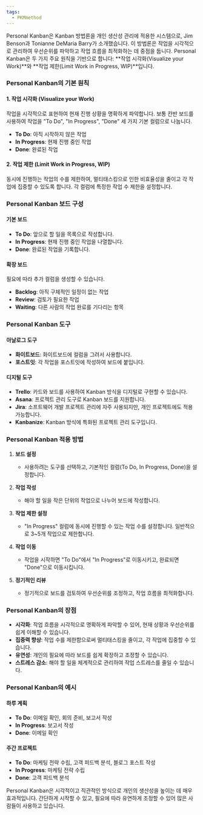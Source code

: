 ```yaml
---
tags:
  - PKMmethod
---
```

Personal Kanban은 Kanban 방법론을 개인 생산성 관리에 적용한 시스템으로, Jim Benson과 Tonianne DeMaria Barry가 소개했습니다. 이 방법론은 작업을 시각적으로 관리하여 우선순위를 파악하고 작업 흐름을 최적화하는 데 중점을 둡니다. Personal Kanban은 두 가지 주요 원칙을 기반으로 합니다: **작업 시각화(Visualize your Work)**와 **작업 제한(Limit Work in Progress, WIP)**입니다.

### Personal Kanban의 기본 원칙

#### 1. 작업 시각화 (Visualize your Work)
작업을 시각적으로 표현하여 현재 진행 상황을 명확하게 파악합니다. 보통 칸반 보드를 사용하여 작업을 "To Do", "In Progress", "Done" 세 가지 기본 컬럼으로 나눕니다.

- **To Do**: 아직 시작하지 않은 작업
- **In Progress**: 현재 진행 중인 작업
- **Done**: 완료된 작업

#### 2. 작업 제한 (Limit Work in Progress, WIP)
동시에 진행하는 작업의 수를 제한하여, 멀티태스킹으로 인한 비효율성을 줄이고 각 작업에 집중할 수 있도록 합니다. 각 컬럼에 특정한 작업 수 제한을 설정합니다.

### Personal Kanban 보드 구성

#### 기본 보드
- **To Do**: 앞으로 할 일을 목록으로 작성합니다.
- **In Progress**: 현재 진행 중인 작업을 나열합니다.
- **Done**: 완료된 작업을 기록합니다.

#### 확장 보드
필요에 따라 추가 컬럼을 생성할 수 있습니다.
- **Backlog**: 아직 구체적인 일정이 없는 작업
- **Review**: 검토가 필요한 작업
- **Waiting**: 다른 사람의 작업 완료를 기다리는 항목

### Personal Kanban 도구

#### 아날로그 도구
- **화이트보드**: 화이트보드에 컬럼을 그려서 사용합니다.
- **포스트잇**: 각 작업을 포스트잇에 작성하여 보드에 붙입니다.

#### 디지털 도구
- **Trello**: 카드와 보드를 사용하여 Kanban 방식을 디지털로 구현할 수 있습니다.
- **Asana**: 프로젝트 관리 도구로 Kanban 보드를 지원합니다.
- **Jira**: 소프트웨어 개발 프로젝트 관리에 자주 사용되지만, 개인 프로젝트에도 적용 가능합니다.
- **Kanbanize**: Kanban 방식에 특화된 프로젝트 관리 도구입니다.

### Personal Kanban 적용 방법

1. **보드 설정**
   - 사용하려는 도구를 선택하고, 기본적인 컬럼(To Do, In Progress, Done)을 설정합니다.

2. **작업 작성**
   - 해야 할 일을 작은 단위의 작업으로 나누어 보드에 작성합니다.

3. **작업 제한 설정**
   - "In Progress" 컬럼에 동시에 진행할 수 있는 작업 수를 설정합니다. 일반적으로 3~5개 작업으로 제한합니다.

4. **작업 이동**
   - 작업을 시작하면 "To Do"에서 "In Progress"로 이동시키고, 완료되면 "Done"으로 이동시킵니다.

5. **정기적인 리뷰**
   - 정기적으로 보드를 검토하여 우선순위를 조정하고, 작업 흐름을 최적화합니다.

### Personal Kanban의 장점

- **시각화**: 작업 흐름을 시각적으로 명확하게 파악할 수 있어, 현재 상황과 우선순위를 쉽게 이해할 수 있습니다.
- **집중력 향상**: 작업 수를 제한함으로써 멀티태스킹을 줄이고, 각 작업에 집중할 수 있습니다.
- **유연성**: 개인의 필요에 따라 보드를 쉽게 확장하고 조정할 수 있습니다.
- **스트레스 감소**: 해야 할 일을 체계적으로 관리하여 작업 스트레스를 줄일 수 있습니다.

### Personal Kanban의 예시

#### 하루 계획
- **To Do**: 이메일 확인, 회의 준비, 보고서 작성
- **In Progress**: 보고서 작성
- **Done**: 이메일 확인

#### 주간 프로젝트
- **To Do**: 마케팅 전략 수립, 고객 피드백 분석, 블로그 포스트 작성
- **In Progress**: 마케팅 전략 수립
- **Done**: 고객 피드백 분석

Personal Kanban은 시각적이고 직관적인 방식으로 개인의 생산성을 높이는 데 매우 효과적입니다. 간단하게 시작할 수 있고, 필요에 따라 유연하게 조정할 수 있어 많은 사람들이 사용하고 있습니다.